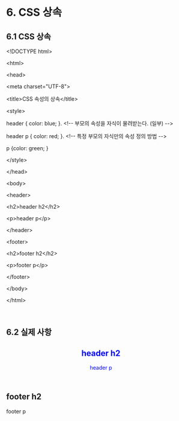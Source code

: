# 6. CSS 상속

## 6.1 CSS 상속

&lt;!DOCTYPE html&gt;

&lt;html&gt;

&lt;head&gt;

  &lt;meta charset="UTF-8"&gt;

  &lt;title&gt;CSS 속성의 상속&lt;/title&gt;
  
  &lt;style&gt;
  
  header { color: blue; }.      &lt;!-- 부모의 속성을 자식이 물려받는다. (일부) --&gt;
  
  header p { color: red; }.     &lt;!-- 특정 부모의 자식만의 속성 정의 방법 --&gt;
  
  p {color: green; }
  
  &lt;/style&gt;

&lt;/head&gt;

&lt;body&gt;

  &lt;header&gt;

  &lt;h2&gt;header h2&lt;/h2&gt;

  &lt;p&gt;header p&lt;/p&gt;

  &lt;/header&gt;
  
  &lt;footer&gt;

  &lt;h2&gt;footer h2&lt;/h2&gt;

  &lt;p&gt;footer p&lt;/p&gt;

  &lt;/footer&gt;

&lt;/body&gt;

&lt;/html&gt;



<br>

## 6.2 실제 사항

<!DOCTYPE html>
<html>
<head>
  <meta charset="UTF-8">
  <title>CSS 속성의 상속</title>
  
  <style>
    header { color: blue; }.      <!-- 부모의 속성을 자식이 물려받는다. (일부) -->
    header p { color: red; }.     <!-- 특정 부모의 자식만의 속성 정의 방법 -->
    p {color: green; }
  </style>
</head>

<body>
  <header>
    <h2>header h2</h2>
    <p>header p</p>
  </header>
  
  <footer>
    <h2>footer h2</h2>
    <p>footer p</p>
  </footer>
</body>

</html>